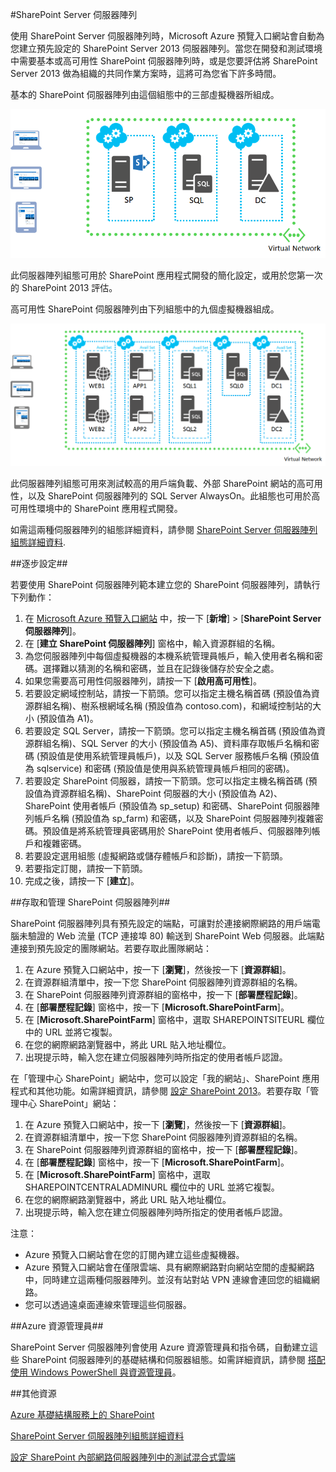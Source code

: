 ﻿<properties 
	pageTitle="SharePoint Server 伺服器陣列" 
	description="說明預覽入口網站中所提供的新 SharePoint Server 伺服器陣列功能" 
	services="virtual-machines" 
	documentationCenter="" 
	authors="JoeDavies-MSFT" 
	manager="timlt" 
	editor=""/>

<tags 
	ms.service="virtual-machines" 
	ms.workload="infrastructure-services" 
	ms.tgt_pltfrm="vm-sharepoint" 
	ms.devlang="na" 
	ms.topic="article" 
	ms.date="03/04/2015" 
	ms.author="josephd"/>

#SharePoint Server 伺服器陣列

使用 SharePoint Server 伺服器陣列時，Microsoft Azure 預覽入口網站會自動為您建立預先設定的 SharePoint Server 2013 伺服器陣列。當您在開發和測試環境中需要基本或高可用性 SharePoint 伺服器陣列時，或是您要評估將 SharePoint Server 2013 做為組織的共同作業方案時，這將可為您省下許多時間。

基本的 SharePoint 伺服器陣列由這個組態中的三部虛擬機器所組成。

![sharepointfarm](./media/virtual-machines-sharepoint-farm-azure-preview/SPFarm_Basic.png)

此伺服器陣列組態可用於 SharePoint 應用程式開發的簡化設定，或用於您第一次的 SharePoint 2013 評估。

高可用性 SharePoint 伺服器陣列由下列組態中的九個虛擬機器組成。

![sharepointfarm](./media/virtual-machines-sharepoint-farm-azure-preview/SPFarm_HighAvail.png)

此伺服器陣列組態可用來測試較高的用戶端負載、外部 SharePoint 網站的高可用性，以及 SharePoint 伺服器陣列的 SQL Server AlwaysOn。此組態也可用於高可用性環境中的 SharePoint 應用程式開發。
 
如需這兩種伺服器陣列的組態詳細資料，請參閱 [SharePoint Server 伺服器陣列組態詳細資料](../virtual-machines-sharepoint-farm-config-azure-preview/).

##逐步設定##

若要使用 SharePoint 伺服器陣列範本建立您的 SharePoint 伺服器陣列，請執行下列動作：

1. 在 [Microsoft Azure 預覽入口網站](https://portal.azure.com/) 中，按一下 [**新增**] > [**SharePoint Server 伺服器陣列**]。
2. 在 [**建立 SharePoint 伺服器陣列**] 窗格中，輸入資源群組的名稱。
3. 為您伺服器陣列中每個虛擬機器的本機系統管理員帳戶，輸入使用者名稱和密碼。選擇難以猜測的名稱和密碼，並且在記錄後儲存於安全之處。
4. 如果您需要高可用性伺服器陣列，請按一下 [**啟用高可用性**]。
5. 若要設定網域控制站，請按一下箭頭。您可以指定主機名稱首碼 (預設值為資源群組名稱)、樹系根網域名稱 (預設值為 contoso.com)，和網域控制站的大小 (預設值為 A1)。
6. 若要設定 SQL Server，請按一下箭頭。您可以指定主機名稱首碼 (預設值為資源群組名稱)、SQL Server 的大小 (預設值為 A5)、資料庫存取帳戶名稱和密碼 (預設值是使用系統管理員帳戶)，以及 SQL Server 服務帳戶名稱 (預設值為 sqlservice) 和密碼 (預設值是使用與系統管理員帳戶相同的密碼)。
7. 若要設定 SharePoint 伺服器，請按一下箭頭。您可以指定主機名稱首碼 (預設值為資源群組名稱)、SharePoint 伺服器的大小 (預設值為 A2)、SharePoint 使用者帳戶 (預設值為 sp_setup) 和密碼、SharePoint 伺服器陣列帳戶名稱 (預設值為 sp_farm) 和密碼，以及 SharePoint 伺服器陣列複雜密碼。預設值是將系統管理員密碼用於 SharePoint 使用者帳戶、伺服器陣列帳戶和複雜密碼。
8. 若要設定選用組態 (虛擬網路或儲存體帳戶和診斷)，請按一下箭頭。
9. 若要指定訂閱，請按一下箭頭。
10. 完成之後，請按一下 [**建立**]。

##存取和管理 SharePoint 伺服器陣列##

SharePoint 伺服器陣列具有預先設定的端點，可讓對於連接網際網路的用戶端電腦未驗證的 Web 流量 (TCP 連接埠 80) 輸送到 SharePoint Web 伺服器。此端點連接到預先設定的團隊網站。若要存取此團隊網站：

1.	在 Azure 預覽入口網站中，按一下 [**瀏覽**]，然後按一下 [**資源群組**]。 
2.	在資源群組清單中，按一下您 SharePoint 伺服器陣列資源群組的名稱。
3.	在 SharePoint 伺服器陣列資源群組的窗格中，按一下 [**部署歷程記錄**]。 
4.	在 [**部署歷程記錄**] 窗格中，按一下 [**Microsoft.SharePointFarm**]。
5.	在 [**Microsoft.SharePointFarm**] 窗格中，選取 SHAREPOINTSITEURL 欄位中的 URL 並將它複製。 
6.	在您的網際網路瀏覽器中，將此 URL 貼入地址欄位。
7.	出現提示時，輸入您在建立伺服器陣列時所指定的使用者帳戶認證。

在「管理中心 SharePoint」網站中，您可以設定「我的網站」、SharePoint 應用程式和其他功能。如需詳細資訊，請參閱 [設定 SharePoint 2013](http://technet.microsoft.com/library/ee836142.aspx)。若要存取「管理中心 SharePoint」網站：

1.	在 Azure 預覽入口網站中，按一下 [**瀏覽**]，然後按一下 [**資源群組**]。 
2.	在資源群組清單中，按一下您 SharePoint 伺服器陣列資源群組的名稱。
3.	在 SharePoint 伺服器陣列資源群組的窗格中，按一下 [**部署歷程記錄**]。 
4.	在 [**部署歷程記錄**] 窗格中，按一下 [**Microsoft.SharePointFarm**]。
5.	在 [**Microsoft.SharePointFarm**] 窗格中，選取 SHAREPOINTCENTRALADMINURL 欄位中的 URL 並將它複製。 
6.	在您的網際網路瀏覽器中，將此 URL 貼入地址欄位。
7.	出現提示時，輸入您在建立伺服器陣列時所指定的使用者帳戶認證。


注意：

- Azure 預覽入口網站會在您的訂閱內建立這些虛擬機器。
- Azure 預覽入口網站會在僅限雲端、具有網際網路對向網站空間的虛擬網路中，同時建立這兩種伺服器陣列。並沒有站對站 VPN 連線會連回您的組織網路。 
- 您可以透過遠桌面連線來管理這些伺服器。


##Azure 資源管理員##

SharePoint Server 伺服器陣列會使用 Azure 資源管理員和指令碼，自動建立這些 SharePoint 伺服器陣列的基礎結構和伺服器組態。如需詳細資訊，請參閱 [搭配使用 Windows PowerShell 與資源管理員](http://azure.microsoft.com/documentation/articles/powershell-azure-resource-manager/)。

##其他資源

[Azure 基礎結構服務上的 SharePoint](http://msdn.microsoft.com/library/azure/dn275955.aspx)

[SharePoint Server 伺服器陣列組態詳細資料](../virtual-machines-sharepoint-farm-config-azure-preview/)

[設定 SharePoint 內部網路伺服器陣列中的測試混合式雲端](http://azure.microsoft.com/documentation/articles/virtual-networks-setup-sharepoint-hybrid-cloud-testing/)

<!--HONumber=47-->
